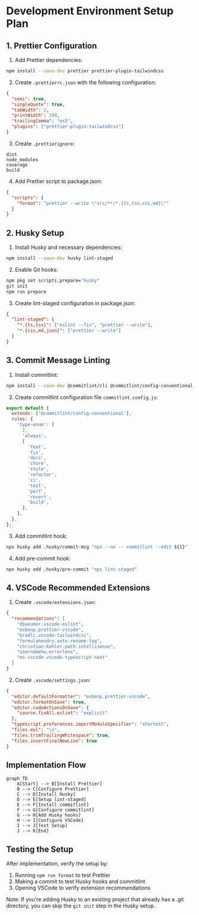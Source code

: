 # Development Environment Setup Plan

## 1. Prettier Configuration

1. Add Prettier dependencies:

```bash
npm install --save-dev prettier prettier-plugin-tailwindcss
```

2. Create `.prettierrc.json` with the following configuration:

```json
{
  "semi": true,
  "singleQuote": true,
  "tabWidth": 2,
  "printWidth": 100,
  "trailingComma": "es5",
  "plugins": ["prettier-plugin-tailwindcss"]
}
```

3. Create `.prettierignore`:

```
dist
node_modules
coverage
build
```

4. Add Prettier script to package.json:

```json
{
  "scripts": {
    "format": "prettier --write \"src/**/*.{ts,tsx,css,md}\""
  }
}
```

## 2. Husky Setup

1. Install Husky and necessary dependencies:

```bash
npm install --save-dev husky lint-staged
```

2. Enable Git hooks:

```bash
npm pkg set scripts.prepare="husky"
git init
npm run prepare
```

3. Create lint-staged configuration in package.json:

```json
{
  "lint-staged": {
    "*.{ts,tsx}": ["eslint --fix", "prettier --write"],
    "*.{css,md,json}": ["prettier --write"]
  }
}
```

## 3. Commit Message Linting

1. Install commitlint:

```bash
npm install --save-dev @commitlint/cli @commitlint/config-conventional
```

2. Create commitlint configuration file `commitlint.config.js`:

```javascript
export default {
  extends: ['@commitlint/config-conventional'],
  rules: {
    'type-enum': [
      2,
      'always',
      [
        'feat',
        'fix',
        'docs',
        'chore',
        'style',
        'refactor',
        'ci',
        'test',
        'perf',
        'revert',
        'build',
      ],
    ],
  },
};
```

3. Add commitlint hook:

```bash
npx husky add .husky/commit-msg "npx --no -- commitlint --edit ${1}"
```

4. Add pre-commit hook:

```bash
npx husky add .husky/pre-commit "npx lint-staged"
```

## 4. VSCode Recommended Extensions

1. Create `.vscode/extensions.json`:

```json
{
  "recommendations": [
    "dbaeumer.vscode-eslint",
    "esbenp.prettier-vscode",
    "bradlc.vscode-tailwindcss",
    "formulahendry.auto-rename-tag",
    "christian-kohler.path-intellisense",
    "usernamehw.errorlens",
    "ms-vscode.vscode-typescript-next"
  ]
}
```

2. Create `.vscode/settings.json`:

```json
{
  "editor.defaultFormatter": "esbenp.prettier-vscode",
  "editor.formatOnSave": true,
  "editor.codeActionsOnSave": {
    "source.fixAll.eslint": "explicit"
  },
  "typescript.preferences.importModuleSpecifier": "shortest",
  "files.eol": "\n",
  "files.trimTrailingWhitespace": true,
  "files.insertFinalNewLine": true
}
```

## Implementation Flow

```mermaid
graph TD
    A[Start] --> B[Install Prettier]
    B --> C[Configure Prettier]
    C --> D[Install Husky]
    D --> E[Setup lint-staged]
    E --> F[Install commitlint]
    F --> G[Configure commitlint]
    G --> H[Add Husky hooks]
    H --> I[Configure VSCode]
    I --> J[Test Setup]
    J --> K[End]
```

## Testing the Setup

After implementation, verify the setup by:

1. Running `npm run format` to test Prettier
2. Making a commit to test Husky hooks and commitlint
3. Opening VSCode to verify extension recommendations

Note: If you're adding Husky to an existing project that already has a .git directory, you can skip the `git init` step in the Husky setup.
